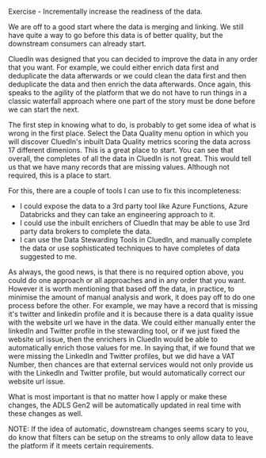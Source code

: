 Exercise - Incrementally increase the readiness of the data. 

We are off to a good start where the data is merging and linking. We still have quite a way to go before this data is of better quality, but the downstream consumers can already start. 

CluedIn was designed that you can decided to improve the data in any order that you want. For example, we could either enrich data first and deduplicate the data afterwards or we could clean the data first and then deduplicate the data and then enrich the data afterwards. Once again, this speaks to the agility of the platform that we do not have to run things in a classic waterfall approach where one part of the story must be done before we can start the next. 

The first step in knowing what to do, is probably to get some idea of what is wrong in the first place. Select the Data Quality menu option in which you will discover CluedIn's inbuilt Data Quality metrics scoring the data across 17 different dimenions. This is a great place to start. You can see that overall, the completes of all the data in CluedIn is not great. This would tell us that we have many records that are missing values. Although not required, this is a place to start. 

For this, there are a couple of tools I can use to fix this incompleteness:

 - I could expose the data to a 3rd party tool like Azure Functions, Azure Databricks and they can take an engineering approach to it. 
 - I could use the inbuilt enrichers of CluedIn that may be able to use 3rd party data brokers to complete the data. 
 - I can use the Data Stewarding Tools in CluedIn, and manually complete the data or use sophisticated techniques to have completes of data suggested to me. 

 As always, the good news, is that there is no required option above, you could do one approach or all approaches and in any order that you want. However it is worth mentioning that based off the data, in practice, to minimise the amount of manual analysis and work, it does pay off to do one process before the other. For example, we may have a record that is missing it's twitter and linkedin profile and it is because there is a data quality issue with the website url we have in the data. We could either manually enter the linkedIn and Twitter profile in the stewarding tool, or if we just fixed the website url issue, then the enrichers in CluedIn would be able to automatically enrich those values for me. In saying that, if we found that we were missing the LinkedIn and Twitter profiles, but we did have a VAT Number, then chances are that external services would not only provide us with the LinkedIn and Twitter profile, but would automatically correct our website url issue.

 What is most important is that no matter how I apply or make these changes, the ADLS Gen2 will be automatically updated in real time with these changes as well. 

 NOTE: If the idea of automatic, downstream changes seems scary to you, do know that filters can be setup on the streams to only allow data to leave the platform if it meets certain requirements. 
